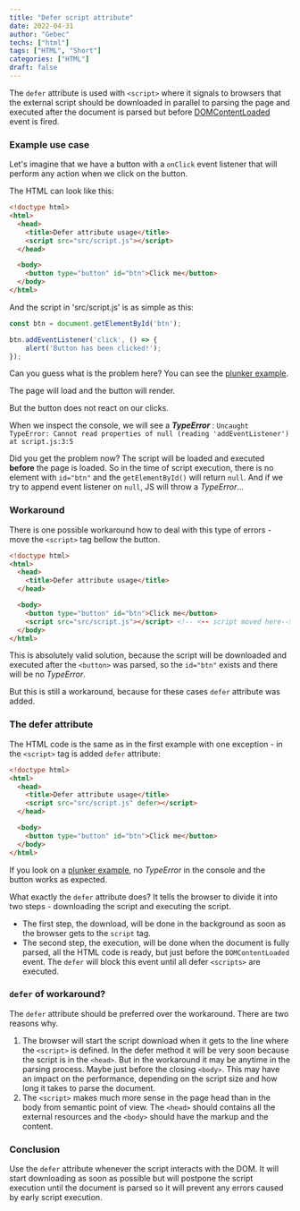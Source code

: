```yaml
---
title: "Defer script attribute"
date: 2022-04-31
author: "Gebec"
techs: ["html"]
tags: ["HTML", "Short"]
categories: ["HTML"]
draft: false
---
```


The `defer` attribute is used with `<script>` where it signals to browsers that the external script should be downloaded in parallel to parsing the page and executed after the document is parsed but before [DOMContentLoaded](https://developer.mozilla.org/en-US/docs/Web/API/Document/DOMContentLoaded_event) event is fired.

### Example use case
Let's imagine that we have a button with a `onClick` event listener that will perform any action when we click on the button.

The HTML can look like this:
```html
<!doctype html>
<html>
  <head>
    <title>Defer attribute usage</title>
    <script src="src/script.js"></script>
  </head>

  <body>
    <button type="button" id="btn">Click me</button>
  </body>
</html>
```

And the script in 'src/script.js' is as simple as this:
```js
const btn = document.getElementById('btn');

btn.addEventListener('click', () => {
    alert('Button has been clicked!');
});
```

Can you guess what is the problem here? You can see the [plunker example](https://plnkr.co/edit/oU7xWd09NkP3djNF?preview).

The page will load and the button will render.

But the button does not react on our clicks.

When we inspect the console, we will see a ***TypeError*** :
`Uncaught TypeError: Cannot read properties of null (reading 'addEventListener') at script.js:3:5`

Did you get the problem now? The script will be loaded and executed **before** the page is loaded. So in the time of script execution, there is no element with `id="btn"` and the `getElementById()` will return `null`. And if we try to append event listener on `null`, JS will throw a *TypeError*...

### Workaround
There is one possible workaround how to deal with this type of errors - move the `<script>` tag bellow the button.
```html
<!doctype html>
<html>
  <head>
    <title>Defer attribute usage</title>
  </head>

  <body>
    <button type="button" id="btn">Click me</button>
    <script src="src/script.js"></script> <!-- <-- script moved here-->
  </body>
</html>
```

This is absolutely valid solution, because the script will be downloaded and executed after the `<button>` was parsed, so the `id="btn"` exists and there will be no *TypeError*.

But this is still a workaround, because for these cases `defer` attribute was added.

### The defer attribute
The HTML code is the same as in the first example with one exception - in the `<script>` tag is added `defer` attribute:
```html
<!doctype html>
<html>
  <head>
    <title>Defer attribute usage</title>
    <script src="src/script.js" defer></script>
  </head>

  <body>
    <button type="button" id="btn">Click me</button>
  </body>
</html>
```

If you look on a [plunker example](https://plnkr.co/edit/hXDIQSpMB2zZy6lZ?preview), no *TypeError* in the console and the button works as expected.

What exactly the `defer` attribute does? It tells the browser to divide it into two steps - downloading the script and executing the script. <br />
- The first step, the download, will be done in the background as soon as the browser gets to the `script` tag.
- The second step, the execution, will be done when the document is fully parsed, all the HTML code is ready, but just before the `DOMContentLoaded` event. The `defer` will block this event until all defer `<scripts>` are executed.

### `defer` of workaround?
The `defer` attribute should be preferred over the workaround. There are two reasons why.
1) The browser will start the script download when it gets to the line where the `<script>` is defined. In the defer method it will be very soon because the script is in the `<head>`. But in the workaround it may be anytime in the parsing process. Maybe just before the closing `<body>`. This may have an impact on the performance, depending on the script size and how long it takes to parse the document.
2) The `<script>` makes much more sense in the page head than in the body from semantic point of view. The `<head>` should contains all the external resources and the `<body>` should have the markup and the content.

### Conclusion
Use the `defer` attribute whenever the script interacts with the DOM. It will start downloading as soon as possible but will postpone the script execution until the document is parsed so it will prevent any errors caused by early script execution.

